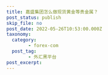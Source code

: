 ```yaml
---
title: 嘉盛集团怎么做现货黄金等贵金属？
post_status: publish
skip_file: no
post_date: 2022-05-26T10:53:00.000Z
taxonomy:
  category:
        - forex-com
  post_tag:
        - 外汇黑平台
post_excerpt: 
---
```

